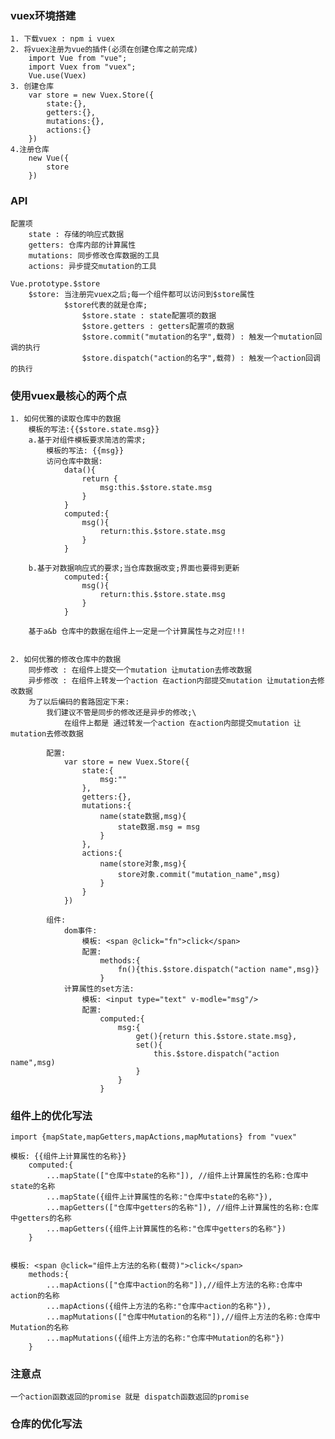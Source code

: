 ### vuex环境搭建
    1. 下载vuex : npm i vuex
    2. 将vuex注册为vue的插件(必须在创建仓库之前完成)
        import Vue from "vue";
        import Vuex from "vuex";
        Vue.use(Vuex)
    3. 创建仓库
        var store = new Vuex.Store({
            state:{},
            getters:{},
            mutations:{},
            actions:{}
        })
    4.注册仓库
        new Vue({
            store
        })


### API
    配置项
        state : 存储的响应式数据
        getters: 仓库内部的计算属性
        mutations: 同步修改仓库数据的工具
        actions: 异步提交mutation的工具

    Vue.prototype.$store
        $store: 当注册完vuex之后;每一个组件都可以访问到$store属性
                $store代表的就是仓库;
                    $store.state : state配置项的数据
                    $store.getters : getters配置项的数据
                    $store.commit("mutation的名字",载荷) : 触发一个mutation回调的执行
                    $store.dispatch("action的名字",载荷) : 触发一个action回调的执行

### 使用vuex最核心的两个点
    1. 如何优雅的读取仓库中的数据
        模板的写法:{{$store.state.msg}}
        a.基于对组件模板要求简洁的需求;
            模板的写法: {{msg}}
            访问仓库中数据:
                data(){
                    return {
                        msg:this.$store.state.msg
                    }
                }
                computed:{
                    msg(){
                        return:this.$store.state.msg
                    }
                }

        b.基于对数据响应式的要求;当仓库数据改变;界面也要得到更新
                computed:{
                    msg(){
                        return:this.$store.state.msg
                    }
                }

        基于a&b 仓库中的数据在组件上一定是一个计算属性与之对应!!!


    2. 如何优雅的修改仓库中的数据
        同步修改 : 在组件上提交一个mutation 让mutation去修改数据
        异步修改 : 在组件上转发一个action 在action内部提交mutation 让mutation去修改数据
        为了以后编码的套路固定下来:
            我们建议不管是同步的修改还是异步的修改;\
                在组件上都是 通过转发一个action 在action内部提交mutation 让mutation去修改数据

            配置:
                var store = new Vuex.Store({
                    state:{
                        msg:""
                    },
                    getters:{},
                    mutations:{
                        name(state数据,msg){
                            state数据.msg = msg
                        }
                    },
                    actions:{
                        name(store对象,msg){
                            store对象.commit("mutation_name",msg)
                        }
                    }
                })

            组件:
                dom事件:
                    模板: <span @click="fn">click</span>
                    配置:
                        methods:{
                            fn(){this.$store.dispatch("action name",msg)}
                        }
                计算属性的set方法:
                    模板: <input type="text" v-modle="msg"/>
                    配置:
                        computed:{
                            msg:{
                                get(){return this.$store.state.msg},
                                set(){
                                    this.$store.dispatch("action name",msg)
                                }
                            }
                        }


### 组件上的优化写法
    import {mapState,mapGetters,mapActions,mapMutations} from "vuex"

    模板: {{组件上计算属性的名称}}
        computed:{
            ...mapState(["仓库中state的名称"]), //组件上计算属性的名称:仓库中state的名称
            ...mapState({组件上计算属性的名称:"仓库中state的名称"}),
            ...mapGetters(["仓库中getters的名称"]), //组件上计算属性的名称:仓库中getters的名称
            ...mapGetters({组件上计算属性的名称:"仓库中getters的名称"})
        }


    模板: <span @click="组件上方法的名称(载荷)">click</span>
        methods:{
            ...mapActions(["仓库中action的名称"]),//组件上方法的名称:仓库中action的名称
            ...mapActions({组件上方法的名称:"仓库中action的名称"}),
            ...mapMutations(["仓库中Mutation的名称"]),//组件上方法的名称:仓库中Mutation的名称
            ...mapMutations({组件上方法的名称:"仓库中Mutation的名称"})
        }


### 注意点
    一个action函数返回的promise 就是 dispatch函数返回的promise

### 仓库的优化写法


